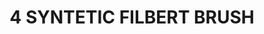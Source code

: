---
title: "4 SYNTETIC FILBERT BRUSH"
price: "N/A" 
desc: "N/A"
img_path: "/assets/img/AMIG8595.jpg"
brand: "AMMO"
available: true
special_offer: false
new: false
soon: false
cat: "070000"
subcat: "070100"
subsubcat: "070102"
sifra: "AMIG8595"
---